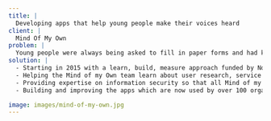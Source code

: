 ```yaml
---
title: |
  Developing apps that help young people make their voices heard
client: |
  Mind Of My Own
problem: |
  Young people were always being asked to fill in paper forms and had know way of keeping track of whether they were heard. The Mind of my Own team came together to see if digital technology could make it easier for young people to get their social workers to listen to them. They discovered that apps could do this. These apps need to be appealing to young people, tailored to their needs, easy to use for workers, safe and secure.
solution: |
  - Starting in 2015 with a learn, build, measure approach funded by Nominet. We used paper prototypes, tests and experiments.
  - Helping the Mind of my Own team learn about user research, service design and product management
  - Providing expertise on information security so that all Mind of my Own’s apps meet ISO27001 and GDPR standards
  - Building and improving the apps which are now used by over 100 organisations to talk with the young people in their care.

image: images/mind-of-my-own.jpg
---
```

